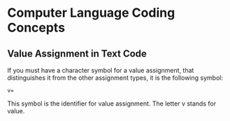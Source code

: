 ﻿Computer Language Coding Concepts
=================================

Value Assignment in Text Code
-----------------------------

If you must have a character symbol for a value assignment, that distinguishes it from the other assignment types, it is the following symbol:

```
v=
```

This symbol is the identifier for value assignment. The letter v stands for value.
